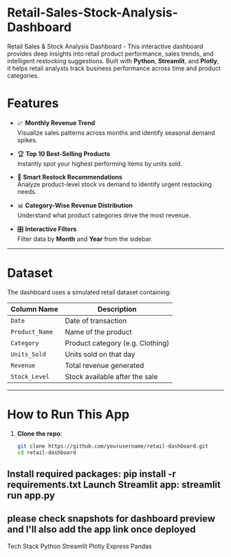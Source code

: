 # Retail-Sales-Stock-Analysis-Dashboard

Retail Sales & Stock Analysis Dashboard  -
This interactive dashboard provides deep insights into retail product performance, sales trends, and intelligent restocking suggestions. Built with **Python**, **Streamlit**, and **Plotly**, it helps retail analysts track business performance across time and product categories.

# Features

- 📈 **Monthly Revenue Trend**  
  Visualize sales patterns across months and identify seasonal demand spikes.

- 🏆 **Top 10 Best-Selling Products**  
  Instantly spot your highest performing items by units sold.

- 🔁 **Smart Restock Recommendations**  
  Analyze product-level stock vs demand to identify urgent restocking needs.

- 📊 **Category-Wise Revenue Distribution**  
  Understand what product categories drive the most revenue.

- 🎛️ **Interactive Filters**  
  Filter data by **Month** and **Year** from the sidebar.

---

# Dataset

The dashboard uses a simulated retail dataset containing:

| Column Name     | Description                          |
|------------------|--------------------------------------|
| `Date`           | Date of transaction                  |
| `Product_Name`   | Name of the product                  |
| `Category`       | Product category (e.g. Clothing)     |
| `Units_Sold`     | Units sold on that day               |
| `Revenue`        | Total revenue generated              |
| `Stock_Level`    | Stock available after the sale       |

---

# How to Run This App

1. **Clone the repo**:
   ```bash
   git clone https://github.com/yourusername/retail-dashboard.git
   cd retail-dashboard
   
Install required packages:
pip install -r requirements.txt
Launch Streamlit app:
streamlit run app.py
---
please check snapshots for dashboard preview and I'll also add the app link once deployed 
---

Tech Stack
Python 
Streamlit 
Plotly Express 
Pandas 
